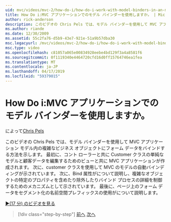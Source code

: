 ```yaml
---
uid: mvc/videos/mvc-2/how-do-i/how-do-i-work-with-model-binders-in-an-mvc-application
title: How Do i:MVC アプリケーションでのモデル バインダーを使用しますか。 | Microsoft Docs
author: rick-anderson
description: このビデオの Chris Pels では、モデル バインダーを使用して MVC アプリケーション モデル内の複雑なビジネス オブジェクトにフォーム データをバインドする方法を示します。 最初に、MVC、applicat.
ms.author: riande
ms.date: 12/30/2009
ms.assetid: 55c2fa76-d5b9-43e7-921e-51a9b57dba30
msc.legacyurl: /mvc/videos/mvc-2/how-do-i/how-do-i-work-with-model-binders-in-an-mvc-application
msc.type: video
ms.openlocfilehash: c81057a065e00834928eebe4bd129f3a4a8581f6
ms.sourcegitcommit: 0f1119340e4464720cfd16d0ff15764746ea1fea
ms.translationtype: MT
ms.contentlocale: ja-JP
ms.lasthandoff: 04/17/2019
ms.locfileid: "59379015"
---
```

# <a name="how-do-i-work-with-model-binders-in-an-mvc-application"></a>How Do i:MVC アプリケーションでのモデル バインダーを使用しますか。

によって[Chris Pels](https://twitter.com/chrispels)

このビデオの Chris Pels では、モデル バインダーを使用して MVC アプリケーション モデル内の複雑なビジネス オブジェクトにフォーム データをバインドする方法を示します。 最初に、コント ローラーと共に Customer クラスの単純なモデルと顧客データを編集するためのビューと共に MVC アプリケーションが作成されます。 次に、customer クラスを使用して MVC のモデルの自動バインディングが示されています。 次に、Bind 属性がについて説明し、複雑なオブジェクトの特定のプロパティを含めたり除外したりバインド プロセスの詳細を制御するためのメカニズムとして示されています。 最後に、ページ上のフォーム データをセグメント化の名前空間プレフィックスの使用がについて説明します。

[&#9654;(17 分) のビデオを見る](https://channel9.msdn.com/Blogs/ASP-NET-Site-Videos/how-do-i-work-with-model-binders-in-an-mvc-application)

> [!div class="step-by-step"]
> [前へ](how-do-i-create-a-custom-html-helper-for-an-mvc-application.md)
> [次へ](how-do-i-use-httpverbs-attributes-in-an-mvc-application.md)
